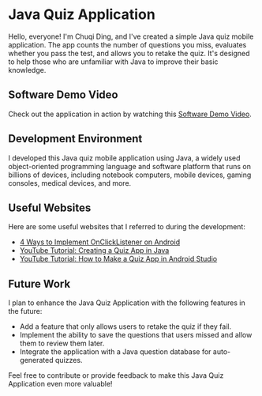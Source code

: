 # Java Quiz Application

Hello, everyone! I'm Chuqi Ding, and I've created a simple Java quiz mobile application. The app counts the number of questions you miss, evaluates whether you pass the test, and allows you to retake the quiz. It's designed to help those who are unfamiliar with Java to improve their basic knowledge.

## Software Demo Video

Check out the application in action by watching this [Software Demo Video](https://youtu.be/5zD2PpTTj3E).

## Development Environment

I developed this Java quiz mobile application using Java, a widely used object-oriented programming language and software platform that runs on billions of devices, including notebook computers, mobile devices, gaming consoles, medical devices, and more.

## Useful Websites

Here are some useful websites that I referred to during the development:

* [4 Ways to Implement OnClickListener on Android](https://medium.com/@CodyEngel/4-ways-to-implement-onclicklistener-on-android-9b956cbd2928)
* [YouTube Tutorial: Creating a Quiz App in Java](https://www.youtube.com/watch?v=4Cbk2vK0FLU)
* [YouTube Tutorial: How to Make a Quiz App in Android Studio](https://www.youtube.com/watch?v=tZvjSl9dswg)

## Future Work

I plan to enhance the Java Quiz Application with the following features in the future:

* Add a feature that only allows users to retake the quiz if they fail.
* Implement the ability to save the questions that users missed and allow them to review them later.
* Integrate the application with a Java question database for auto-generated quizzes.

Feel free to contribute or provide feedback to make this Java Quiz Application even more valuable!
